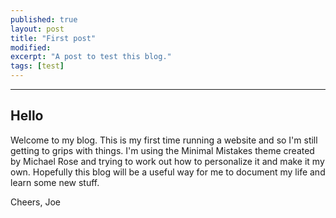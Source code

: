 ```yaml
---
published: true
layout: post
title: "First post"
modified:
excerpt: "A post to test this blog."
tags: [test]
---
```

---

## Hello

Welcome to my blog. This is my first time running a website and so I'm still getting to grips with things. I'm using the Minimal Mistakes theme created by Michael Rose and trying to work out how to personalize it and make it my own. Hopefully this blog will be a useful way for me to document my life and learn some new stuff.


Cheers,
Joe
